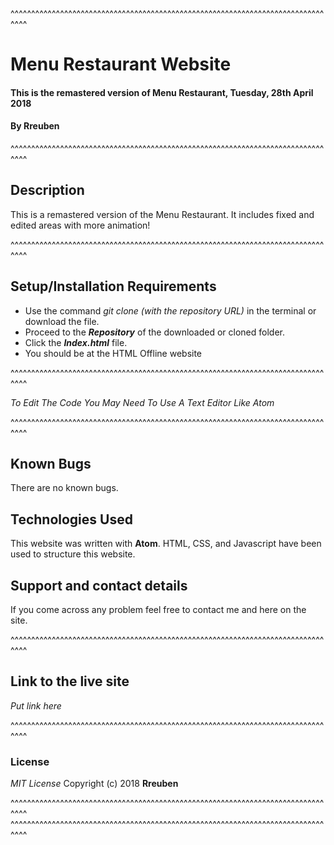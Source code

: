^^^^^^^^^^^^^^^^^^^^^^^^^^^^^^^^^^^^^^^^^^^^^^^^^^^^^^^^^^^^^^^^^^^^^^^^^^^^^^^^

# Menu Restaurant Website
#### This is the remastered version of Menu Restaurant, Tuesday, 28th April 2018
#### By **Rreuben**

^^^^^^^^^^^^^^^^^^^^^^^^^^^^^^^^^^^^^^^^^^^^^^^^^^^^^^^^^^^^^^^^^^^^^^^^^^^^^^^^

## Description
This is a remastered version of the Menu Restaurant. It includes fixed and edited areas with more animation!

^^^^^^^^^^^^^^^^^^^^^^^^^^^^^^^^^^^^^^^^^^^^^^^^^^^^^^^^^^^^^^^^^^^^^^^^^^^^^^^^

## Setup/Installation Requirements
* Use the command *git clone (with the repository URL)* in the terminal or download the file.
* Proceed to the ***Repository*** of the downloaded or cloned folder.
* Click the ***Index.html*** file.
* You should be at the HTML Offline website

^^^^^^^^^^^^^^^^^^^^^^^^^^^^^^^^^^^^^^^^^^^^^^^^^^^^^^^^^^^^^^^^^^^^^^^^^^^^^^^^

*To Edit The Code You May Need To Use A Text Editor Like Atom*

^^^^^^^^^^^^^^^^^^^^^^^^^^^^^^^^^^^^^^^^^^^^^^^^^^^^^^^^^^^^^^^^^^^^^^^^^^^^^^^^

## Known Bugs
There are no known bugs.
## Technologies Used
This website was written with **Atom**. HTML, CSS, and Javascript have been used to structure this website.
## Support and contact details
If you come across any problem feel free to contact me and here on the site.

^^^^^^^^^^^^^^^^^^^^^^^^^^^^^^^^^^^^^^^^^^^^^^^^^^^^^^^^^^^^^^^^^^^^^^^^^^^^^^^^

## Link to the live site
*Put link here*

^^^^^^^^^^^^^^^^^^^^^^^^^^^^^^^^^^^^^^^^^^^^^^^^^^^^^^^^^^^^^^^^^^^^^^^^^^^^^^^^

### License
*MIT License*
Copyright (c) 2018 **Rreuben**

^^^^^^^^^^^^^^^^^^^^^^^^^^^^^^^^^^^^^^^^^^^^^^^^^^^^^^^^^^^^^^^^^^^^^^^^^^^^^^^^
^^^^^^^^^^^^^^^^^^^^^^^^^^^^^^^^^^^^^^^^^^^^^^^^^^^^^^^^^^^^^^^^^^^^^^^^^^^^^^^^
